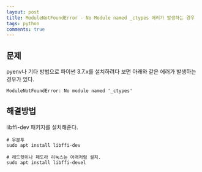 ```yaml
---
layout: post
title: ModuleNotFoundError - No Module named _ctypes 에러가 발생하는 경우
tags: python 
comments: true
---
```


## 문제     
pyenv나 기타 방법으로 파이썬 3.7.x를 설치하려다 보면 아래와 같은 에러가 발생하는 경우가 있다.    
         
```
ModuleNotFoundError: No module named '_ctypes'
```
    
## 해결방법
libffi-dev 패키지를 설치해준다.     
     
```
# 우분투
sudo apt install libffi-dev 

# 레드헷이나 페도라 리눅스는 아래처럼 설치.
sudo apt install libffi-devel
```
      
      


